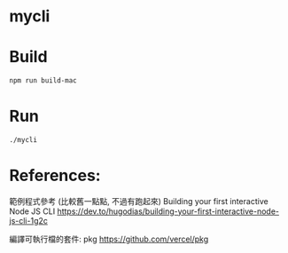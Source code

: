 # mycli

# Build

```bash
npm run build-mac
```

# Run

```bash
./mycli
```

# References:

範例程式參考 (比較舊一點點, 不過有跑起來)
Building your first interactive Node JS CLI
https://dev.to/hugodias/building-your-first-interactive-node-js-cli-1g2c

編譯可執行檔的套件: pkg
https://github.com/vercel/pkg
